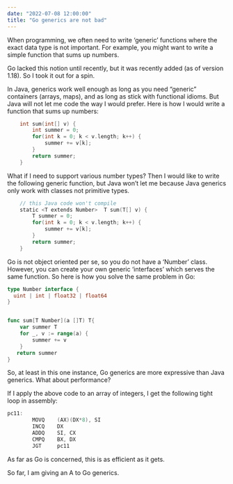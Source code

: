 ```yaml
---
date: "2022-07-08 12:00:00"
title: "Go generics are not bad"
---
```




When programming, we often need to write &lsquo;generic&rsquo; functions where the exact data type is not important. For example, you might want to write a simple function that sums up numbers.

Go lacked this notion until recently, but it was recently added (as of version 1.18). So I took it out for a spin.

In Java, generics work well enough as long as you need &ldquo;generic&rdquo; containers (arrays, maps), and as long as stick with functional idioms. But Java will not let me code the way I would prefer. Here is how I would write a function that sums up numbers:
```Go
    int sum(int[] v) {
        int summer = 0;
        for(int k = 0; k < v.length; k++) {
            summer += v[k];
        }
        return summer;
    }
```


What if I need to support various number types? Then I would like to write the following generic function, but Java won&rsquo;t let me because Java generics only work with classes not primitive types.
```Go
    // this Java code won't compile
    static <T extends Number>  T sum(T[] v) {
        T summer = 0;
        for(int k = 0; k < v.length; k++) {
            summer += v[k];
        }
        return summer;
    }
```


Go is not object oriented per se, so you do not have a &lsquo;Number&rsquo; class. However, you can create your own generic &lsquo;interfaces&rsquo; which serves the same function. So here is how you solve the same problem in Go:
```Go
type Number interface {
  uint | int | float32 | float64
}


func sum[T Number](a []T) T{
    var summer T
    for _, v := range(a) {
        summer += v
    }
   return summer
}

```


So, at least in this one instance, Go generics are more expressive than Java generics. What about performance?

If I apply the above code to an array of integers, I get the following tight loop in assembly:
```Go
pc11:
        MOVQ    (AX)(DX*8), SI
        INCQ    DX
        ADDQ    SI, CX
        CMPQ    BX, DX
        JGT     pc11
```



As far as Go is concerned, this is as efficient as it gets.

So far, I am giving an A to Go generics.

